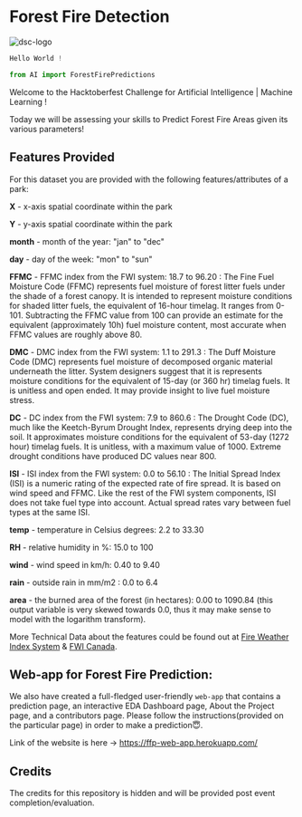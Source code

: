# Forest Fire Detection

![dsc-logo](https://raw.githubusercontent.com/divyake/Cysec-Hacktoberfest/dcc84465cfcff73981f8fcb5c8fe3b1710c007e1/assets/logo.svg)

```python
Hello World !

from AI import ForestFirePredictions
```

Welcome to the Hacktoberfest Challenge for Artificial Intelligence | Machine Learning !

Today we will be assessing your skills to Predict Forest Fire Areas given its various parameters!

## Features Provided
For this dataset you are provided with the following features/attributes of a park:

**X** - x-axis spatial coordinate within the park

**Y** - y-axis spatial coordinate within the park

**month** - month of the year: "jan" to "dec"

**day** - day of the week: "mon" to "sun"

**FFMC** - FFMC index from the FWI system: 18.7 to 96.20 : The Fine Fuel Moisture Code (FFMC) represents fuel moisture of forest litter fuels under the shade of a forest canopy. It is intended to represent moisture conditions for shaded litter fuels, the equivalent of 16-hour timelag. It ranges from 0-101. Subtracting the FFMC value from 100 can provide an estimate for the equivalent (approximately 10h) fuel moisture content, most accurate when FFMC values are roughly above 80.

**DMC** - DMC index from the FWI system: 1.1 to 291.3 : The Duff Moisture Code (DMC) represents fuel moisture of decomposed organic material underneath the litter. System designers suggest that it is represents moisture conditions for the equivalent of 15-day (or 360 hr) timelag fuels. It is unitless and open ended. It may provide insight to live fuel moisture stress.


**DC** - DC index from the FWI system: 7.9 to 860.6 : The Drought Code (DC), much like the Keetch-Byrum Drought Index, represents drying deep into the soil. It approximates moisture conditions for the equivalent of 53-day (1272 hour) timelag fuels. It is unitless, with a maximum value of 1000. Extreme drought conditions have produced DC values near 800.

**ISI** - ISI index from the FWI system: 0.0 to 56.10 : The Initial Spread Index (ISI) is a numeric rating of the expected rate of fire spread. It is based on wind speed and FFMC. Like the rest of the FWI system components, ISI does not take fuel type into account. Actual spread rates vary between fuel types at the same ISI.

**temp** - temperature in Celsius degrees: 2.2 to 33.30

**RH** - relative humidity in %: 15.0 to 100

**wind** - wind speed in km/h: 0.40 to 9.40

**rain** - outside rain in mm/m2 : 0.0 to 6.4

**area** - the burned area of the forest (in hectares): 0.00 to 1090.84 (this output variable is very skewed towards 0.0, thus it may make sense to model with the logarithm transform).

More Technical Data about the features could be found out at [Fire Weather Index System](https://www.nwcg.gov/publications/pms437/cffdrs/fire-weather-index-system) & [FWI Canada](https://cwfis.cfs.nrcan.gc.ca/background/summary/fwi).

## Web-app for Forest Fire Prediction:
We also have created a full-fledged user-friendly `web-app` that contains a prediction page, an interactive EDA Dashboard page, About the Project page, and a contributors page. Please follow the instructions(provided on the particular page) in order to make a prediction😇.

Link of the website is here -> https://ffp-web-app.herokuapp.com/

## Credits
The credits for this repository is hidden and will be provided post event completion/evaluation.
